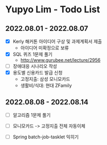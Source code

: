 # Yupyo Lim - Todo List

## 2022.08.01 - 2022.08.07
 - [x] Kerly 해커톤 아이디어 구상 및 과제계획서 제출
   - 아이디어 미확정으로 보류
 - [x] SQL 퀴즈 1문제 풀기
   - http://www.gurubee.net/lecture/2956
 - [ ] 장애대응 시나리오 작성
 - [x] 용도별 신용카드 발급 신청
   - 고정지출: 삼성 모니모카드
   - 생활비/식대: 현대 ZFamily

## 2022.08.08 - 2022.08.14
 - [ ] 알고리즘 1문제 풀기
 - [ ] 모니모카드 -> 고정지출 전체 자동이체
 - [ ] Spring batch-job-tasklet 익히기

